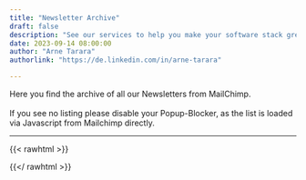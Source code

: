 ```yaml
---
title: "Newsletter Archive"
draft: false
description: "See our services to help you make your software stack greener"
date: 2023-09-14 08:00:00
author: "Arne Tarara"
authorlink: "https://de.linkedin.com/in/arne-tarara"

---
```


Here you find the archive of all our Newsletters from MailChimp. \
\
If you see no listing please disable your Popup-Blocker, as the list is loaded via Javascript from Mailchimp directly.

---

{{< rawhtml >}}
<style type="text/css">
    <!--
    .display_archive {font-family: arial,verdana; font-size: 20px;}
    .campaign {line-height: 125%; margin-top: 20px;}
    //-->
</style>
<script language="javascript" src="//green-coding.us14.list-manage.com/generate-js/?u=95bb62bd0ea664ca96566837e&fid=67149&show=10" type="text/javascript"></script>
{{</ rawhtml >}}



